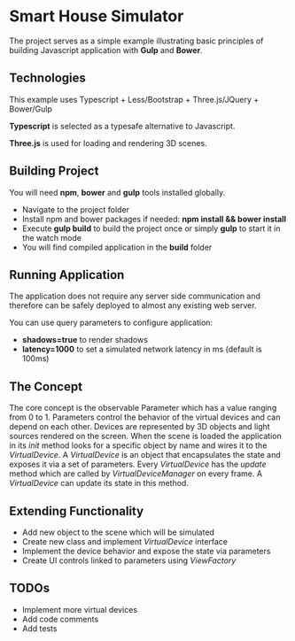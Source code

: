 # Smart House Simulator
The project serves as a simple example illustrating basic principles of building Javascript application with **Gulp** and **Bower**.

## Technologies
This example uses Typescript + Less/Bootstrap + Three.js/JQuery + Bower/Gulp

**Typescript** is selected as a typesafe alternative to Javascript.

**Three.js** is used for loading and rendering 3D scenes.

## Building Project
You will need __npm__, __bower__ and __gulp__ tools installed globally.
- Navigate to the project folder
- Install npm and bower packages if needed: __npm install && bower install__
- Execute __gulp build__ to build the project once or simply __gulp__ to start it in the watch mode
- You will find compiled application in the __build__ folder

## Running Application
The application does not require any server side communication and therefore can be safely deployed to almost any existing web server.

You can use query parameters to configure application:
- __shadows=true__ to render shadows
- __latency=1000__ to set a simulated network latency in ms (default is 100ms)

## The Concept
The core concept is the observable Parameter which has a value ranging from 0 to 1. Parameters control the behavior of the virtual devices and can depend on each other. Devices are represented by 3D objects and light sources rendered on the screen. When the scene is loaded the application in its _init_ method looks for a specific object by name and wires it to the _VirtualDevice_. A _VirtualDevice_ is an object that encapsulates the state and exposes it via a set of parameters. Every _VirtualDevice_ has the _update_ method which are called by _VirtualDeviceManager_ on every frame. A _VirtualDevice_ can update its state in this method.

## Extending Functionality
- Add new object to the scene which will be simulated
- Create new class and implement _VirtualDevice_ interface
- Implement the device behavior and expose the state via parameters
- Create UI controls linked to parameters using _ViewFactory_

## TODOs
- Implement more virtual devices
- Add code comments
- Add tests
